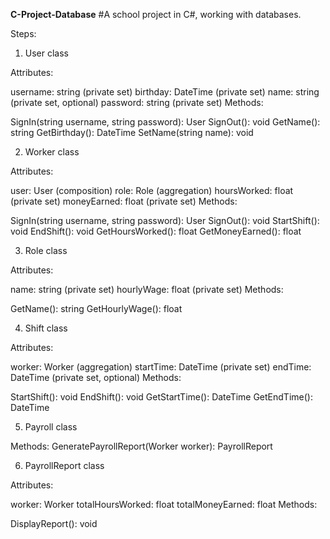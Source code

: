 **C-Project-Database**
#A school project in C#, working with databases.

Steps:

1. User class

Attributes:

username: string (private set) birthday: DateTime (private set) name: string (private set, optional) password: string (private set) Methods:

SignIn(string username, string password): User SignOut(): void GetName(): string GetBirthday(): DateTime SetName(string name): void

2. Worker class

Attributes:

user: User (composition) role: Role (aggregation) hoursWorked: float (private set) moneyEarned: float (private set) Methods:

SignIn(string username, string password): User SignOut(): void StartShift(): void EndShift(): void GetHoursWorked(): float GetMoneyEarned(): float

3. Role class

Attributes:

name: string (private set) hourlyWage: float (private set) Methods:

GetName(): string GetHourlyWage(): float

4. Shift class

Attributes:

worker: Worker (aggregation) startTime: DateTime (private set) endTime: DateTime (private set, optional) Methods:

StartShift(): void EndShift(): void GetStartTime(): DateTime GetEndTime(): DateTime

5. Payroll class

Methods: GeneratePayrollReport(Worker worker): PayrollReport

6. PayrollReport class

Attributes:

worker: Worker totalHoursWorked: float totalMoneyEarned: float Methods:

DisplayReport(): void
